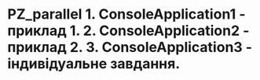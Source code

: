 # PZ_parallel 1. ConsoleApplication1 - приклад 1. 2. ConsoleApplication2 - приклад 2. 3. ConsoleApplication3 - індивідуальне завдання.
